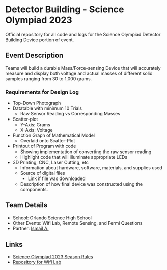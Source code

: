 
# Detector Building - Science Olympiad 2023

Official repository for all code and logs for the Science Olympiad Detector Building Device portion of event. 

## Event Description 
Teams will build a durable Mass/Force-sensing Device that will accurately measure and
display both voltage and actual masses of different solid samples ranging from 30 to 1,000 grams.


### Requirements for Design Log
- Top-Down Photograph 
- Datatable with minimum 10 Trials 
    - Raw Sensor Reading vs Corresponding Masses 
- Scatter-plot  
    - Y-Axis: Grams 
    - X-Axis: Voltage 
- Function Graph of Mathematical Model 
     - Overlaid onto Scatter-Plot 
- Printout of Program with code 
    - Showing implementation of converting the raw sensor reading 
    - Highlight code that will illuminate appropriate LEDs
- 3D Printing, CNC, Laser Cutting, etc
    - Information  about hardware, software, materials, and supplies used 
    - Source of digital files 
        - Link if file was downloaded 
    - Description of how final device was constructed using the components. 



## Team Details
 - School: Orlando Science High School 
 - Other Events: Wifi Lab, Remote Sensing, and Fermi Questions 
 - Partner: [Ismail A.](https://github.com/Ismailnotsus) 
 


## Links

 - [Science Olympiad 2023 Season Rules](https://www.soinc.org/sites/default/files/2022-09/Science_Olympiad_Div_C_2023_Rules_Manual_Web.pdf)
 - [Repository for Wifi Lab](https://github.com/BlueMoon73/SciolyWifiLab2023/)
